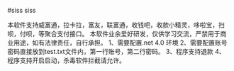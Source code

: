 #siss
siss

本软件支持威富通，拉卡拉，富友，联富通，收钱吧，收款小精灵，哆啦宝，扫呗，付呗，等聚合支付接口。 
本软件业余爱好研发，仅供学习交流，严禁用于商业用途，如有法律责任，自行承担。
1、需要配置.net 4.0 环境
2、需要配置账号密码直接放到test.txt文件内，第一行账号，第二行密码。
3、程序支持退款
4、程序支持开启启动，杀毒软件拦截请允许。

